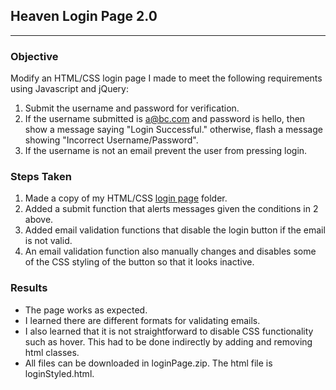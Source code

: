 ## Heaven Login Page 2.0
---
### Objective
Modify an HTML/CSS login page I made to meet the following requirements using Javascript and jQuery:

1. Submit the username and password for verification.
2. If the username submitted is a@bc.com and password is hello, then show a message saying "Login Successful." otherwise, flash a message showing "Incorrect Username/Password".
3. If the username is not an email prevent the user from pressing login.

### Steps Taken

1. Made a copy of my HTML/CSS [login page] folder.
2. Added a submit function that alerts messages given the conditions in 2 above.
3. Added email validation functions that disable the login button if the email is not valid.
4. An email validation function also manually changes and disables some of the CSS styling of the button so that it looks inactive.

### Results

* The page works as expected.
* I learned there are different formats for validating emails.
* I also learned that it is not straightforward to disable CSS functionality such as hover. This had to be done indirectly by adding and removing html classes.
* All files can be downloaded in loginPage.zip. The html file is loginStyled.html.

[login page]: https://github.com/rebeccapizano/Portfolio/tree/master/HTML-CSS/LoginPage
